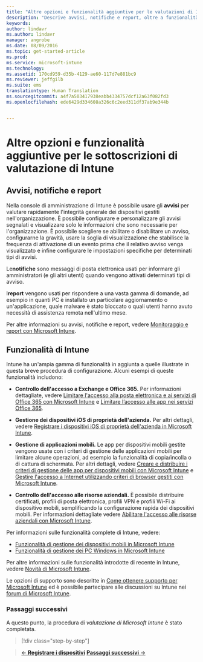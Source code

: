 ```yaml
---
title: "Altre opzioni e funzionalità aggiuntive per le valutazioni di Intune | Microsoft Intune"
description: "Descrive avvisi, notifiche e report, oltre a funzionalità generali di Intune che è necessario conoscere quando si esegue l&quot;iscrizione per una valutazione gratuita di 30 giorni di Intune"
keywords: 
author: lindavr
ms.author: lindavr
manager: angrobe
ms.date: 08/09/2016
ms.topic: get-started-article
ms.prod: 
ms.service: microsoft-intune
ms.technology: 
ms.assetid: 170cd959-d35b-4129-ae60-117d7e881bc9
ms.reviewer: jeffgilb
ms.suite: ems
translationtype: Human Translation
ms.sourcegitcommit: a4f7a503417938eabb4334757dcf12a63f082fd3
ms.openlocfilehash: ede6429d334608a326c6c2eed311df37ab9e344b


---
```


# <a name="other-options-and-extras-for-intune-evaluation-subscriptions"></a>Altre opzioni e funzionalità aggiuntive per le sottoscrizioni di valutazione di Intune

## <a name="alerts-notifications-and-reports"></a>Avvisi, notifiche e report
Nella console di amministrazione di Intune è possibile usare gli **avvisi** per valutare rapidamente l'integrità generale dei dispositivi gestiti nell'organizzazione. È possibile configurare e personalizzare gli avvisi segnalati e visualizzare solo le informazioni che sono necessarie per l'organizzazione. È possibile scegliere se abilitare o disabilitare un avviso, configurarne la gravità, usare la soglia di visualizzazione che stabilisce la frequenza di attivazione di un evento prima che il relativo avviso venga visualizzato e infine configurare le impostazioni specifiche per determinati tipi di avvisi.

Le**notifiche** sono messaggi di posta elettronica usati per informare gli amministratori (e gli altri utenti) quando vengono attivati determinati tipi di avviso.

I**report** vengono usati per rispondere a una vasta gamma di domande, ad esempio in quanti PC è installato un particolare aggiornamento o un'applicazione, quale malware è stato bloccato o quali utenti hanno avuto necessità di assistenza remota nell'ultimo mese.

Per altre informazioni su avvisi, notifiche e report, vedere [Monitoraggio e report con Microsoft Intune](/Intune/Deploy-Use/monitoring-and-reports-with-microsoft-intune).

## <a name="intune-capabilities"></a>Funzionalità di Intune
Intune ha un'ampia gamma di funzionalità in aggiunta a quelle illustrate in questa breve procedura di configurazione. Alcuni esempi di queste funzionalità includono:

-   **Controllo dell'accesso a Exchange e Office 365.** Per informazioni dettagliate, vedere [Limitare l'accesso alla posta elettronica e ai servizi di Office 365 con Microsoft Intune](https://technet.microsoft.com/library/dn705841.aspx) e [Limitare l’accesso alle app nei servizi Office 365](https://technet.microsoft.com/library/dn818907.aspx).

-   **Gestione dei dispositivi iOS di proprietà dell'azienda.** Per altri dettagli, vedere [Registrare i dispositivi iOS di proprietà dell'azienda in Microsoft Intune](/Intune/Deploy-Use/enroll-corporate-owned-ios-devices-in-microsoft-intune).

-   **Gestione di applicazioni mobili.** Le app per dispositivi mobili gestite vengono usate con i criteri di gestione delle applicazioni mobili per limitare alcune operazioni, ad esempio la funzionalità di copia/incolla o di cattura di schermata. Per altri dettagli, vedere [Creare e distribuire i criteri di gestione delle app per dispositivi mobili con Microsoft Intune](/Intune/Deploy-Use/create-and-deploy-mobile-app-management-policies-with-microsoft-intune) e [Gestire l'accesso a Internet utilizzando criteri di browser gestiti con Microsoft Intune](/Intune/Deploy-Use/manage-internet-access-using-managed-browser-policies).

-   **Controllo dell'accesso alle risorse aziendali.** È possibile distribuire certificati, profili di posta elettronica, profili VPN e profili Wi-Fi ai dispositivo mobili, semplificando la configurazione rapida dei dispositivi mobili. Per informazioni dettagliate vedere [Abilitare l'accesso alle risorse aziendali con Microsoft Intune](/Intune/Deploy-Use/enable-access-to-company-resources-with-microsoft-intune).

Per informazioni sulle funzionalità complete di Intune, vedere:
- [Funzionalità di gestione dei dispositivi mobili in Microsoft Intune](/intune/get-started/mobile-device-management-capabilities-in-microsoft-intune)
- [Funzionalità di gestione dei PC Windows in Microsoft Intune](/intune/get-started/windows-pc-management-capabilities-in-microsoft-intune)

Per altre informazioni sulle funzionalità introdotte di recente in Intune, vedere [Novità di Microsoft Intune](/Intune/Deploy-Use/whats-new-in-microsoft-intune).

Le opzioni di supporto sono descritte in [Come ottenere supporto per Microsoft Intune](/Intune/Troubleshoot/how-to-get-support-for-microsoft-intune) ed è possibile partecipare alle discussioni su Intune nei [forum di Microsoft Intune](https://social.technet.microsoft.com/Forums/en-US/home?forum=microsoftintuneprod).

### <a name="next-steps"></a>Passaggi successivi
A questo punto, la procedura di *valutazione di Microsoft Intune* è stato completata.

>[!div class="step-by-step"]

>[&larr; **Registrare i dispositivi**](.\get-started-with-a-30-day-trial-of-microsoft-intune-step-5.md)     [**Passaggi successivi** &rarr;](.\get-started-with-a-30-day-trial-of-microsoft-intune-step-7.md)  



<!--HONumber=Nov16_HO1-->


